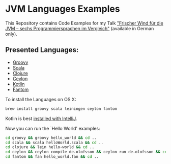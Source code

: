 # JVM Languages Examples

This Repository contains Code Examples for my Talk ["Frischer Wind für die JVM –
sechs Programmiersprachen im
Vergleich"](https://speakerdeck.com/simono/frischer-wind-fur-die-jvm-sechs-programmiersprachen-im-vergleich-javaland)
(available in German only).

## Presented Languages:

* [Groovy](http://groovy.codehaus.org)
* [Scala](http://www.scala-lang.org)
* [Clojure](http://clojure.org)
* [Ceylon](http://ceylon-lang.org)
* [Kotlin](http://kotlin.jetbrains.org)
* [Fantom](http://fantom.org)

To install the Languages on OS X:

```sh
brew install groovy scala leiningen ceylon fantom
```

Kotlin is best [installed with IntelliJ](http://confluence.jetbrains.com/display/Kotlin/Getting+Started).

Now you can run the `Hello World' examples:

```sh
cd groovy && groovy hello_world && cd ..
cd scala && scala helloWorld.scala && cd ..
cd clojure && lein hello-world && cd ..
cd ceylon && ceylon compile de.olofsson && ceylon run de.olofsson && cd ..
cd fantom && fan hello_world.fan && cd ..
```
